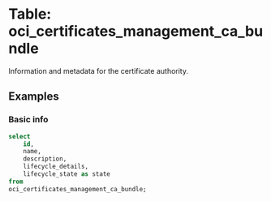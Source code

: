 # Table: oci_certificates_management_ca_bundle

Information and metadata for the certificate authority.

## Examples

### Basic info

```sql
select
    id,
    name,
    description,
    lifecycle_details,
    lifecycle_state as state
from
oci_certificates_management_ca_bundle;
```